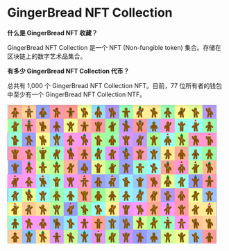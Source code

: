 # GingerBread NFT Collection

**什么是 GingerBread NFT 收藏？**

GingerBread NFT Collection 是一个 NFT (Non-fungible token) 集合。存储在区块链上的数字艺术品集合。

**有多少 GingerBread NFT Collection 代币？**

总共有 1,000 个 GingerBread NFT Collection NFT。目前，77 位所有者的钱包中至少有一个 GingerBread NFT Collection NTF。

![nft](1661411605068.jpg)
